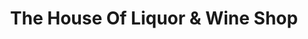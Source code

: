 ---
title: "The House Of Liquor & Wine Shop"
url: /detroit/the-house-of-liquor-and-wine-shop/
shop: alcohol
---